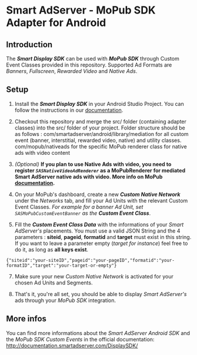 Smart AdServer - MoPub SDK Adapter for Android
==============================================

Introduction
------------
The **_Smart Display SDK_** can be used with **_MoPub SDK_** through Custom Event Classes provided in this repository.
Supported Ad Formats are _Banners_, _Fullscreen_, _Rewarded Video_ and _Native Ads_.

Setup
-----

1) Install the **_Smart Display SDK_** in your Android Studio Project. You can follow the instructions in our [documentation](http://documentation.smartadserver.com/DisplaySDK/android/gettingstarted.html).


2) Checkout this repository and merge the src/ folder (containing adapter classes) into the src/ folder of your project. Folder structure should be as follows :
com/smartadserver/android/library/mediation for all custom event (banner, interstitial, rewarded video, native) and utility classes.
com/mopub/nativeads for the specific MoPub renderer class for native ads with video content


4) _(Optional)_ **If you plan to use Native Ads with video, you need to register _`SASNativeVideoAdRenderer`_ as a MoPubRenderer for mediated Smart AdServer native ads with video. More info on MoPub [documentation](http://www.mopub.com/resources/docs/android-sdk-integration/integrating-native-ads-android/).**


5) On your MoPub's dashboard, create a new ***Custom Native Network*** under the _Networks_ tab, and fill your Ad Units with the relevant Custom Event Classes. _For example for a banner Ad Unit, set `SASMoPubCustomEventBanner` as the **Custom Event Class**_.


6) Fill the _**Custom Event Class Data**_ with the informations of your _Smart AdServer's_ placements. You must use a valid JSON String and the 4 parameters : **siteid**, **pageid**, **formatid** and **target** must exist in this string. If you want to leave a parameter empty (_target for instance_) feel free to do it, as long as **all keys exist**.
  ```
  {"siteid":"your-siteID","pageid":"your-pageID","formatid":"your-formatID","target":"your-target-or-empty"}
  ```


7) Make sure your new _Custom Native Network_ is activated for your chosen Ad Units and Segments.


8) That's it, you're all set, you should be able to display _Smart AdServer's_ ads through your _MoPub SDK_ integration.


More infos
----------
You can find more informations about the _Smart AdServer Android SDK_ and the _MoPub SDK Custom Events_ in the official documentation: http://documentation.smartadserver.com/DisplaySDK/
